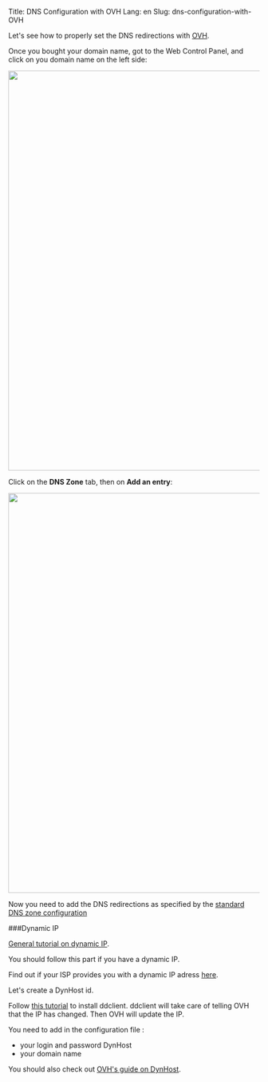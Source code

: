 Title: DNS Configuration with OVH
Lang: en
Slug: dns-configuration-with-OVH

Let's see how to properly set the DNS redirections with [OVH](http://www.ovh.com).

Once you bought your domain name, got to the Web Control Panel, and click on you domain name on the left side:

<img src="/images/ovh_control_panel.png" width=800>

Click on the **DNS Zone** tab, then on **Add an entry**:

<img src="/images/ovh_dns_zone.png" width=800>

Now you need to add the DNS redirections as specified by the [standard DNS zone configuration](/dns_config)


###Dynamic IP

[General tutorial on dynamic IP](dns_dynamicip).

You should follow this part if you have a dynamic IP.

Find out if your ISP provides you with a dynamic IP adress [here](/isp).

Let's create a DynHost id.

Follow [this tutorial](http://blog.developpez.com/brutus/p6316/ubuntu/configurer_dynhost_ovh_avec_ddclient) to install ddclient.
ddclient will take care of telling OVH that the IP has changed. Then OVH will update the IP.

You need to add in the configuration file :
* your login and password DynHost
* your domain name

You should also check out [OVH's guide on DynHost](https://www.ovh.co.uk/g2024.hosting_dynhost).
